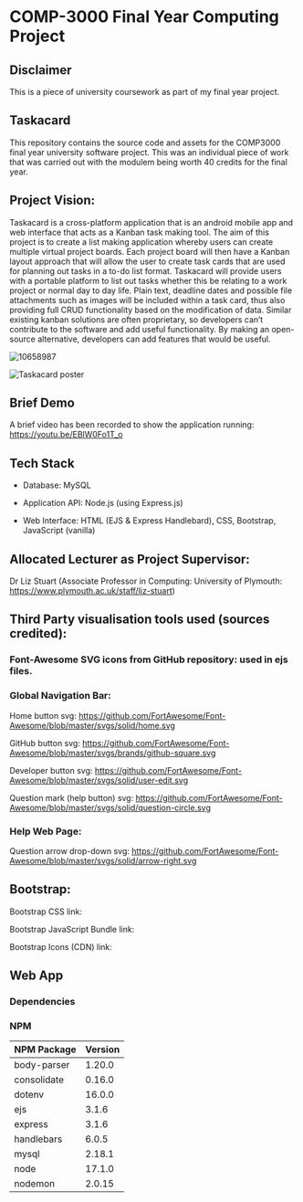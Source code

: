 # COMP-3000 Final Year Computing Project

## Disclaimer
This is a piece of university coursework as part of my final year project.

## Taskacard

This repository contains the source code and assets for the COMP3000 final year university software project. This was an individual piece of work that was carried out with the modulem being worth 40 credits for the final year.

## Project Vision:

Taskacard is a cross-platform application that is an android mobile app and web interface that acts as a Kanban task making tool. The aim of this project is to create a list making application whereby users can create multiple virtual project boards. Each project board will then have a Kanban layout approach that will allow the user to create task cards that are used for planning out tasks in a to-do list format. Taskacard will provide users with a portable platform to list out tasks whether this be relating to a work project or normal day to day life. Plain text, deadline dates and possible file attachments such as images will be included within a task card, thus also providing full CRUD functionality based on the modification of data. Similar existing kanban solutions are often proprietary, so developers can’t contribute to the software and add useful functionality. By making an open-source alternative, developers can add features that would be useful.

![10658987](https://user-images.githubusercontent.com/57568918/167933319-5f9d238d-e700-47d4-ba28-2d13a61e27e3.png)

![Taskacard poster](https://user-images.githubusercontent.com/57568918/167933548-f80de4a9-4682-4ed2-86cb-658025dd58d4.jpg)

## Brief Demo
A brief video has been recorded to show the application running: https://youtu.be/EBlW0Fo1T_o


## Tech Stack

* Database: MySQL

* Application API: Node.js (using Express.js)

* Web Interface: HTML (EJS & Express Handlebard), CSS, Bootstrap, JavaScript (vanilla)

## Allocated Lecturer as Project Supervisor:

Dr Liz Stuart (Associate Professor in Computing: University of Plymouth: https://www.plymouth.ac.uk/staff/liz-stuart)



## Third Party visualisation tools used (sources credited):

### Font-Awesome SVG icons from GitHub repository: used in ejs files.

### Global Navigation Bar:
Home button svg: https://github.com/FortAwesome/Font-Awesome/blob/master/svgs/solid/home.svg

GitHub button svg: https://github.com/FortAwesome/Font-Awesome/blob/master/svgs/brands/github-square.svg

Developer button svg: https://github.com/FortAwesome/Font-Awesome/blob/master/svgs/solid/user-edit.svg

Question mark (help button) svg: https://github.com/FortAwesome/Font-Awesome/blob/master/svgs/solid/question-circle.svg

### Help Web Page:
Question arrow drop-down svg: https://github.com/FortAwesome/Font-Awesome/blob/master/svgs/solid/arrow-right.svg


## Bootstrap:

Bootstrap CSS link:
<link href="https://cdn.jsdelivr.net/npm/bootstrap@5.1.3/dist/css/bootstrap.min.css" rel="stylesheet" integrity="sha384-1BmE4kWBq78iYhFldvKuhfTAU6auU8tT94WrHftjDbrCEXSU1oBoqyl2QvZ6jIW3" crossorigin="anonymous">

Bootstrap JavaScript Bundle link:
<script src="https://cdn.jsdelivr.net/npm/bootstrap@5.1.3/dist/js/bootstrap.bundle.min.js" integrity="sha384-ka7Sk0Gln4gmtz2MlQnikT1wXgYsOg+OMhuP+IlRH9sENBO0LRn5q+8nbTov4+1p" crossorigin="anonymous"></script>

Bootstrap Icons (CDN) link:
<link rel="stylesheet" href="https://cdn.jsdelivr.net/npm/bootstrap-icons@1.8.1/font/bootstrap-icons.css">


## Web App
### Dependencies
### NPM


 NPM Package  | Version
------------- | -------------
 body-parser  | 1.20.0
 consolidate  | 0.16.0
 dotenv  | 16.0.0
         ejs  | 3.1.6
     express  | 3.1.6
 handlebars   | 6.0.5
       mysql  | 2.18.1
         node | 17.1.0
      nodemon | 2.0.15
